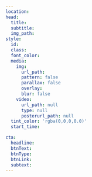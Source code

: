 ```yaml
---
location:
head:
  title:
  subtitle:
  img_path:
style:
  id:
  class:
  font_color:
  media:
    img:
      url_path:
      pattern: false
      parallax: false
      overlay:
      blur: false
    video:
      url_path: null
      type: null  
      posterurl_path: null  
  tint_color: 'rgba(0,0,0,0.0)'
  start_time:

cta:
  headline:
  btnText:
  btnType:
  btnLink:
  subtext:
---
```

